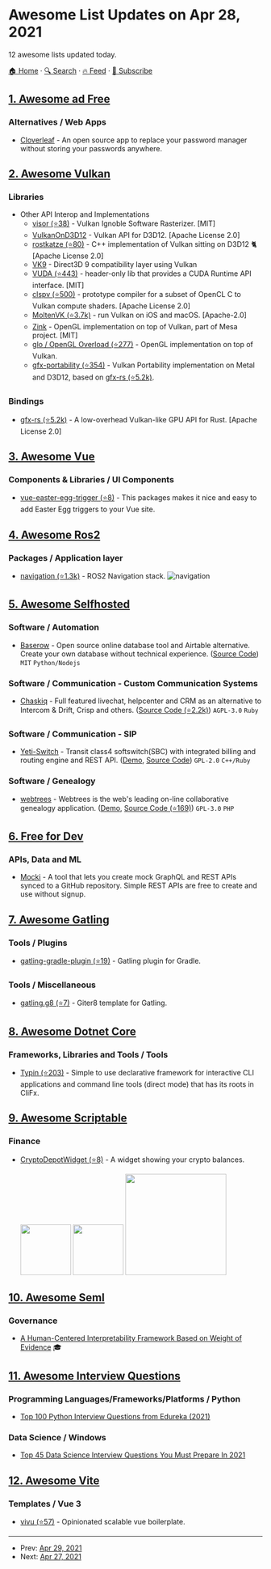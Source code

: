 # Awesome List Updates on Apr 28, 2021

12 awesome lists updated today.

[🏠 Home](/README.md) · [🔍 Search](https://www.trackawesomelist.com/search/) · [🔥 Feed](https://www.trackawesomelist.com/rss.xml) · [📮 Subscribe](https://trackawesomelist.us17.list-manage.com/subscribe?u=d2f0117aa829c83a63ec63c2f&id=36a103854c)



## [1. Awesome ad Free](/content/johnjago/awesome-ad-free/README.md)

### Alternatives / Web Apps

*   [Cloverleaf](https://cloverleaf.app) - An open source app to replace your password manager without storing your passwords anywhere.

## [2. Awesome Vulkan](/content/vinjn/awesome-vulkan/README.md)

### Libraries

*   Other API Interop and Implementations
    *   [visor (⭐38)](https://github.com/baldurk/visor) - Vulkan Ignoble Software Rasterizer. \[MIT]
    *   [VulkanOnD3D12](https://github.com/Chabloom/VulkanOnD3D12) - Vulkan API for D3D12. \[Apache License 2.0]
    *   [rostkatze (⭐80)](https://github.com/msiglreith/rostkatze) - C++ implementation of Vulkan sitting on D3D12 🐈\[Apache License 2.0]
    *   [VK9](https://github.com/disks86/VK9) - Direct3D 9 compatibility layer using Vulkan
    *   [VUDA (⭐443)](https://github.com/jgbit/vuda) - header-only lib that provides a CUDA Runtime API interface. \[MIT]
    *   [clspv (⭐500)](https://github.com/google/clspv) - prototype compiler for a subset of OpenCL C to Vulkan compute shaders. \[Apache License 2.0]
    *   [MoltenVK (⭐3.7k)](https://github.com/KhronosGroup/MoltenVK/) - run Vulkan on iOS and macOS. \[Apache-2.0]
    *   [Zink](https://gitlab.freedesktop.org/kusma/mesa/tree/zink) - OpenGL implementation on top of Vulkan, part of Mesa project. \[MIT]
    *   [glo / OpenGL Overload (⭐277)](https://github.com/g-truc/glo) - OpenGL implementation on top of Vulkan.
    *   [gfx-portability (⭐354)](https://github.com/gfx-rs/portability) - Vulkan Portability implementation on Metal and D3D12, based on [gfx-rs (⭐5.2k)](https://github.com/gfx-rs/gfx/).

### Bindings

*   [gfx-rs (⭐5.2k)](https://github.com/gfx-rs/gfx) - A low-overhead Vulkan-like GPU API for Rust. \[Apache License 2.0]

## [3. Awesome Vue](/content/vuejs/awesome-vue/README.md)

### Components & Libraries / UI Components

*   [vue-easter-egg-trigger (⭐8)](https://github.com/webdevnerdstuff/vue-easter-egg-trigger) - This packages makes it nice and easy to add Easter Egg triggers to your Vue site.

## [4. Awesome Ros2](/content/fkromer/awesome-ros2/README.md)

### Packages / Application layer

*   [navigation (⭐1.3k)](https://github.com/ros-planning/navigation2/) - ROS2 Navigation stack. ![navigation](https://img.shields.io/github/stars/ros-planning/navigation2.svg)

## [5. Awesome Selfhosted](/content/awesome-selfhosted/awesome-selfhosted/README.md)

### Software / Automation

*   [Baserow](https://baserow.io/) - Open source online database tool and Airtable alternative. Create your own database without technical experience. ([Source Code](https://gitlab.com/bramw/baserow)) `MIT` `Python/Nodejs`

### Software / Communication - Custom Communication Systems

*   [Chaskiq](https://chaskiq.io) - Full featured livechat, helpcenter and CRM as an alternative to Intercom & Drift, Crisp and others. ([Source Code (⭐2.2k)](https://github.com/chaskiq/chaskiq)) `AGPL-3.0` `Ruby`

### Software / Communication - SIP

*   [Yeti-Switch](https://yeti-switch.org/) - Transit class4 softswitch(SBC) with integrated billing and routing engine and REST API. ([Demo](https://yeti-switch.org/demo.html), [Source Code](https://github.com/yeti-switch)) `GPL-2.0` `C++/Ruby`

### Software / Genealogy

*   [webtrees](https://www.webtrees.net) - Webtrees is the web's leading on-line collaborative genealogy application. ([Demo](https://dev.webtrees.net/demo-stable/index.php?ctype=gedcom\&ged=demo), [Source Code (⭐169)](https://github.com/fisharebest/webtrees)) `GPL-3.0` `PHP`

## [6. Free for Dev](/content/ripienaar/free-for-dev/README.md)

### APIs, Data and ML

*   [Mocki](https://mocki.io) - A tool that lets you create mock GraphQL and REST APIs synced to a GitHub repository. Simple REST APIs are free to create and use without signup.

## [7. Awesome Gatling](/content/aliesbelik/awesome-gatling/README.md)

### Tools / Plugins

*   [gatling-gradle-plugin (⭐19)](https://github.com/gatling/gatling-gradle-plugin) - Gatling plugin for Gradle.

### Tools / Miscellaneous

*   [gatling.g8 (⭐7)](https://github.com/gatling/gatling.g8) - Giter8 template for Gatling.

## [8. Awesome Dotnet Core](/content/thangchung/awesome-dotnet-core/README.md)

### Frameworks, Libraries and Tools / Tools

*   [Typin (⭐203)](https://github.com/adambajguz/Typin) - Simple to use declarative framework for interactive CLI applications and command line tools (direct mode) that has its roots in CliFx.

## [9. Awesome Scriptable](/content/dersvenhesse/awesome-scriptable/README.md)

### Finance

*   [CryptoDepotWidget (⭐8)](https://github.com/Martlgap/CryptoDepotWidget) - A widget showing your crypto balances.

    <img src="https://raw.githubusercontent.com/Martlgap/CryptoDepotWidget/main/preview_small.png" height="100"/>
    <img src="https://raw.githubusercontent.com/Martlgap/CryptoDepotWidget/main/preview_medium.png" height="100"/>
    <img src="https://raw.githubusercontent.com/Martlgap/CryptoDepotWidget/main/preview_large.png" height="200"/>

## [10. Awesome Seml](/content/SE-ML/awesome-seml/README.md)

### Governance

*   [A Human-Centered Interpretability Framework Based on Weight of Evidence](https://arxiv.org/pdf/2104.13299.pdf) 🎓

## [11. Awesome Interview Questions](/content/DopplerHQ/awesome-interview-questions/README.md)

### Programming Languages/Frameworks/Platforms / Python

*   [Top 100 Python Interview Questions from Edureka (2021)](https://www.edureka.co/blog/interview-questions/python-interview-questions/)

### Data Science / Windows

*   [Top 45 Data Science Interview Questions You Must Prepare In 2021](https://www.edureka.co/blog/interview-questions/data-science-interview-questions/)

## [12. Awesome Vite](/content/vitejs/awesome-vite/README.md)

### Templates / Vue 3

*   [vivu (⭐57)](https://github.com/logustra/vivu) - Opinionated scalable vue boilerplate.

---

- Prev: [Apr 29, 2021](/content/2021/04/29/README.md)
- Next: [Apr 27, 2021](/content/2021/04/27/README.md)